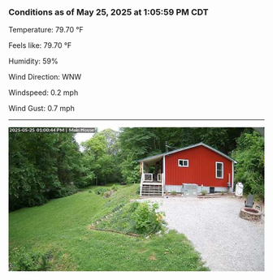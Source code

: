 ### Conditions as of May 25, 2025 at 1:05:59 PM CDT 

Temperature: 79.70 &deg;F

Feels like: 79.70 &deg;F

Humidity: 59%

Wind Direction: WNW

Windspeed: 0.2 mph

Wind Gust: 0.7 mph

---

<img src="./images/latest.jpeg"/>

